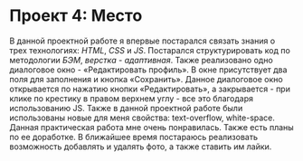 # Проект 4: Место
В данной проектной работе я впервые постарался связать знания о трех технологиях: *HTML*, *CSS* и *JS*. Постарался структурировать код по методологии *БЭМ*, *верстка - адаптивная*. Также реализовано одно диалоговое окно - «Редактировать профиль». В окне присутствует два поля для заполнения и кнопка «Сохранить». Данное диалоговое окно открывается по нажатию кнопки «Редактировать», а закрывается - при клике по крестику в правом верхнем углу - все это благодаря использованию JS. Также в данной проектной работе были использованы новые для меня свойства: text-overflow, white-space.
Данная практическая работа мне очень понравилась. Также есть планы по ее доработке. В ближайшее время постараюсь реализовать возможность добавлять и удалять фото, а также ставить им лайки.
